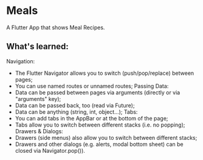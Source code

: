 # Meals

A Flutter App that shows Meal Recipes.

## What's learned:

Navigation:
- The Flutter Navigator allows you to switch (push/pop/replace) between pages;
- You can use named routes or unnamed routes;
Passing Data:
- Data can be passed between pages via arguments (directly or via "arguments" key);
- Data can be passed back, too (read via Future);
- Data can be anything (string, int, object...);
Tabs:
- You can add tabs in the AppBar or at the bottom of the page;
- Tabs allow you to switch between different stacks (i.e. no popping);
Drawers & Dialogs:
- Drawers (side menus) also allow you to switch between different stacks;
- Drawers and other dialogs (e.g. alerts, modal bottom sheet) can be closed via Navigator.pop()).